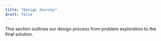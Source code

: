 ```yaml
---
title: "Design Journey"
draft: false
---
```


This section outlines our design process from problem exploration to the final solution.